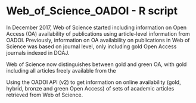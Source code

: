 # Web_of_Science_OADOI - R script

In December 2017, Web of Science started including information on Open Access (OA) availability of publications using article-level information from OADOI. Previously, information on OA availability on publications in Web of Science was based on journal level, only including gold Open Access journals indexed in DOAJ. 

Web of Science now distinguishes between gold and green OA, with gold including all articles freely available from the

Using the OADOI API (v2) to get information on online availability (gold, hybrid, bronze and green Open Access)  of sets of academic articles retrieved from Web of Science. 
